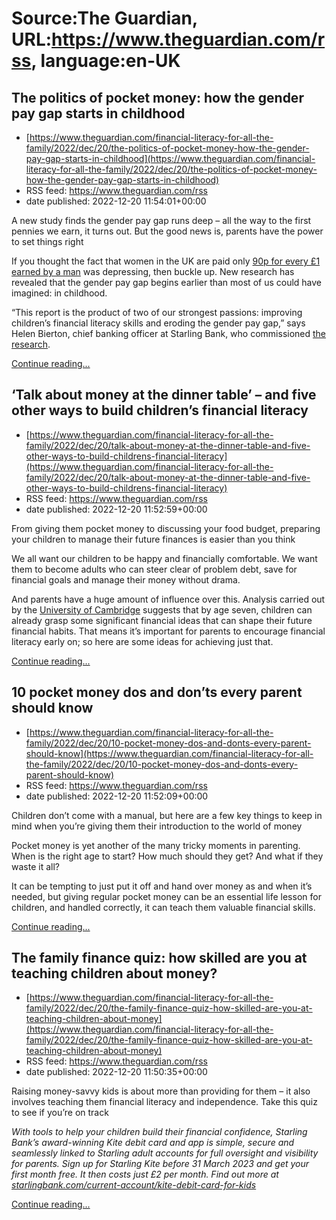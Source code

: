 # Source:The Guardian, URL:https://www.theguardian.com/rss, language:en-UK

## The politics of pocket money: how the gender pay gap starts in childhood
 - [https://www.theguardian.com/financial-literacy-for-all-the-family/2022/dec/20/the-politics-of-pocket-money-how-the-gender-pay-gap-starts-in-childhood](https://www.theguardian.com/financial-literacy-for-all-the-family/2022/dec/20/the-politics-of-pocket-money-how-the-gender-pay-gap-starts-in-childhood)
 - RSS feed: https://www.theguardian.com/rss
 - date published: 2022-12-20 11:54:01+00:00

<p>A new study finds the gender pay gap runs deep – all the way to the first pennies we earn, it turns out. But the good news is, parents have the power to set things right</p><p>If you thought the fact that women in the UK are paid only <a href="https://www.theguardian.com/world/2022/apr/06/uk-gender-pay-gap-women-paid-90p-for-1-earned-by-men">90p for every £1 earned by a man</a> was depressing, then buckle up. New research has revealed that the gender pay gap begins earlier than most of us could have imagined: in childhood.</p><p>“This report is the product of two of our strongest passions: improving children’s financial literacy skills and eroding the gender pay gap,” says Helen Bierton, chief banking officer at Starling Bank, who commissioned <a href="https://www.starlingbank.com/docs/make-pocket-money-equal/report.pdf" rel="nofollow">the research</a>.</p> <a href="https://www.theguardian.com/financial-literacy-for-all-the-family/2022/dec/20/the-politics-of-pocket-money-how-the-gender-pay-gap-starts-in-childhood">Continue reading...</a>

## ‘Talk about money at the dinner table’ – and five other ways to build children’s financial literacy
 - [https://www.theguardian.com/financial-literacy-for-all-the-family/2022/dec/20/talk-about-money-at-the-dinner-table-and-five-other-ways-to-build-childrens-financial-literacy](https://www.theguardian.com/financial-literacy-for-all-the-family/2022/dec/20/talk-about-money-at-the-dinner-table-and-five-other-ways-to-build-childrens-financial-literacy)
 - RSS feed: https://www.theguardian.com/rss
 - date published: 2022-12-20 11:52:59+00:00

<p>From giving them pocket money to discussing your food budget, preparing your children to manage their future finances is easier than you think</p><p>We all want our children to be happy and financially comfortable. We want them to become adults who can steer clear of problem debt, save for financial goals and manage their money without drama.</p><p>And parents have a huge amount of influence over this. Analysis carried out by the <a href="https://mascdn.azureedge.net/cms/habits-set-by-age-seven-pr-220513-final.pdf" rel="nofollow">University of Cambridge</a> suggests that by age seven, children can already grasp some significant financial ideas that can shape their future financial habits. That means it’s important for parents to encourage financial literacy early on; so here are some ideas for achieving just that.</p> <a href="https://www.theguardian.com/financial-literacy-for-all-the-family/2022/dec/20/talk-about-money-at-the-dinner-table-and-five-other-ways-to-build-childrens-financial-literacy">Continue reading...</a>

## 10 pocket money dos and don’ts every parent should know
 - [https://www.theguardian.com/financial-literacy-for-all-the-family/2022/dec/20/10-pocket-money-dos-and-donts-every-parent-should-know](https://www.theguardian.com/financial-literacy-for-all-the-family/2022/dec/20/10-pocket-money-dos-and-donts-every-parent-should-know)
 - RSS feed: https://www.theguardian.com/rss
 - date published: 2022-12-20 11:52:09+00:00

<p>Children don’t come with a manual, but here are a few key things to keep in mind when you’re giving them their introduction to the world of money</p><p>Pocket money is yet another of the many tricky moments in parenting. When is the right age to start? How much should they get? And what if they waste it all?</p><p>It can be tempting to just put it off and hand over money as and when it’s needed, but giving regular pocket money can be an essential life lesson for children, and handled correctly, it can teach them valuable financial skills.</p> <a href="https://www.theguardian.com/financial-literacy-for-all-the-family/2022/dec/20/10-pocket-money-dos-and-donts-every-parent-should-know">Continue reading...</a>

## The family finance quiz: how skilled are you at teaching children about money?
 - [https://www.theguardian.com/financial-literacy-for-all-the-family/2022/dec/20/the-family-finance-quiz-how-skilled-are-you-at-teaching-children-about-money](https://www.theguardian.com/financial-literacy-for-all-the-family/2022/dec/20/the-family-finance-quiz-how-skilled-are-you-at-teaching-children-about-money)
 - RSS feed: https://www.theguardian.com/rss
 - date published: 2022-12-20 11:50:35+00:00

<p>Raising money-savvy kids is about more than providing for them – it also involves teaching them financial literacy and independence. Take this quiz to see if you’re on track</p><p><em>With tools to help your children build their financial confidence, Starling Bank’s award-winning Kite debit card and app is simple, secure and seamlessly linked to Starling adult accounts for full oversight and visibility for parents. Sign up for Starling Kite before 31 March 2023 and get your first month free. It then costs just £2 per month. Find out more at <a href="https://www.starlingbank.com/current-account/kite-debit-card-for-kids/?utm_source=Guardian&amp;utm_medium=bpar&amp;utm_campaign=family-finance-quiz" rel="nofollow">starlingbank.com/current-account/kite-debit-card-for-kids</a></em></p> <a href="https://www.theguardian.com/financial-literacy-for-all-the-family/2022/dec/20/the-family-finance-quiz-how-skilled-are-you-at-teaching-children-about-money">Continue reading...</a>

